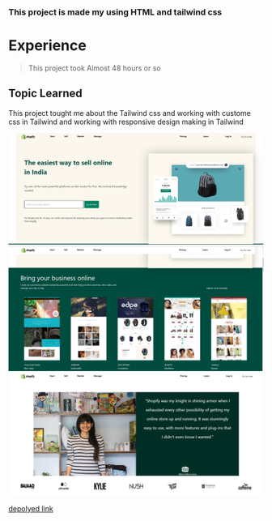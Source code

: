 ### This project is made my using HTML and tailwind css

# Experience

> This project took Almost 48 hours or so

## Topic Learned

This project tought me about the Tailwind css and working with custome css in Tailwind and working with responsive design making in Tailwind

![Landingpage](./cap1.PNG)
![Bring Business](./cp2.PNG)
![Shining Armor](./cap3.PNG)

[depolyed link](https://shopify-clone-beta.vercel.app//)

